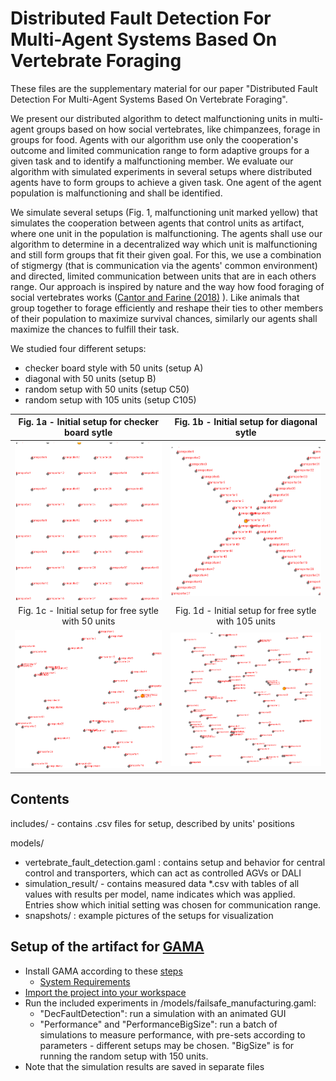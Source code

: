 # Distributed Fault Detection For Multi-Agent Systems Based On Vertebrate Foraging
These files are the supplementary material for our paper "Distributed Fault Detection For Multi-Agent Systems Based On Vertebrate Foraging".

We present our distributed algorithm to detect malfunctioning units in multi-agent groups based on how social vertebrates, like chimpanzees, forage in groups for food. 
Agents with our algorithm use only the cooperation's outcome and limited communication range to form adaptive groups for a given task and to identify a malfunctioning member.
We evaluate our algorithm with simulated experiments in several setups where distributed agents have to form groups to achieve a given task. One agent of the agent population is malfunctioning and shall be identified.

We simulate several setups (Fig. 1, malfunctioning unit marked yellow) that simulates the cooperation between agents that control units as artifact, where one unit in the population is malfunctioning. 
The agents shall use our algorithm to determine in a decentralized way which unit is malfunctioning and still form groups that fit their given goal. For this, we use a combination of stigmergy (that is communication via the agents' common environment) and directed, limited communication between units that are in each others range.
Our approach is inspired by nature and the way how food foraging of social vertebrates works ([Cantor and Farine (2018)](https://doi.org/10.1002/ece3.4061) ). Like animals that group together to forage efficiently and reshape their ties to other members of their population to maximize survival chances, similarly our agents shall maximize the chances to fulfill their task.

We studied four different setups:
- checker board style with 50 units (setup A)
- diagonal with 50 units (setup B)
- random setup with 50 units (setup C50)
- random setup with 105 units (setup C105)

Fig. 1a - Initial setup for checker board sytle| Fig. 1b - Initial setup for diagonal sytle
:-------------------------:|:-------------------------:
![far ends of the shop floor](models/snapshots/checker.png) | ![center of the shop floor](models/snapshots/diagonal.png)
Fig. 1c - Initial setup for free sytle with 50 units| Fig. 1d - Initial setup for free sytle with 105 units
![far ends of the shop floor](models/snapshots/free.png) | ![center of the shop floor](models/snapshots/free105.png)



## Contents
includes/ - contains .csv files for setup, described by units' positions

models/
- vertebrate_fault_detection.gaml : contains setup and behavior for central control and transporters, which can act as controlled AGVs or DALI
- simulation_result/ - contains measured data \*.csv with tables of all values with results per model, name indicates which was applied. Entries show which initial setting was chosen for communication range. 
- snapshots/ : example pictures of the setups for visualization


## Setup of the artifact for [GAMA](https://gama-platform.github.io/)

- Install GAMA according to these [steps](https://gama-platform.github.io/wiki/Installation)
  -  [System Requirements](https://gama-platform.github.io/wiki/Installation#system-requirements)
- [Import the project into your workspace](https://gama-platform.github.io/wiki/ImportingModels)
- Run the included experiments in /models/failsafe_manufacturing.gaml:
  - "DecFaultDetection": run a simulation with an animated GUI
  - "Performance" and "PerformanceBigSize": run a batch of simulations to measure performance, with pre-sets according to parameters - different setups may be chosen. "BigSize" is for running the random setup with 150 units.
- Note that the simulation results are saved in separate files

